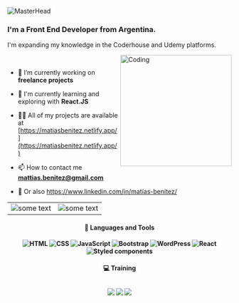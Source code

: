 ![MasterHead](https://i.postimg.cc/yYwxtCS9/banner-github.gif)

<h3 align="left">I'm a Front End Developer from Argentina.</h3>
<p align="left">I'm expanding my knowledge in the Coderhouse and Udemy platforms.</p>

<img align="right" alt="Coding" width="250" src="https://i.postimg.cc/YCVLzmt6/Code.gif">
<br/>

- 💼 I’m currently working on **freelance projects**

- 🔭 I'm currently learning and exploring with **React.JS**

- 👨‍💻 All of my projects are available at [https://matiasbenitez.netlify.app/](https://matiasbenitez.netlify.app/)

- 📫 How to contact me **mattias.benitez@gmail.com**
  
- 🧰 Or also https://www.linkedin.com/in/matías-benitez/


<table align="center">
    <tr>              
        <td><img src="https://github-readme-stats.vercel.app/api?username=matias-benitez&show_icons=true&theme=slateorange" alt="some text"></td>
        <td><img src="https://github-readme-stats.vercel.app/api/top-langs?username=matias-benitez&show_icons=true&locale=en&layout=compact&theme=slateorange" alt="some text"></td>
    </tr>
</table>

<h4 align="center">🚀 Languages and Tools
<h4 align="center">

![HTML](https://img.shields.io/badge/-HTML-%23E44D27?style=flat-square&logo=html5&logoColor=ffffff)
![CSS](https://img.shields.io/badge/-CSS-%231572B6?style=flat-square&logo=css3)
![JavaScript](https://img.shields.io/badge/-JavaScript-%23323330?style=flat-square&logo=javascript&logoColor=000000&color=%23f0db4f)
![Bootstrap](https://img.shields.io/badge/-BootStrap-%23563d7c?style=flat-square&logo=bootstrap&logoColor=%23ffffff)
![WordPress](https://img.shields.io/badge/-Tailwindcss-%2300749C?style=flat-square&logo=tailwindcss&logoColor=%23ffffff)
![React](https://img.shields.io/badge/-React-%23323232?style=flat-square&logo=react)
![Styled components](https://img.shields.io/badge/-Figma-%23db7092?style=flat-square&logo=figma&logoColor=%23ffffff)

<h4 align="center">💻 Training
<br>
<br>

[<img src="https://img.shields.io/badge/-Car_Search_Simulator-%23323232?style=flat-square"/>](https://car-search-simulator.netlify.app/) [<img src="https://img.shields.io/badge/-Mail_Simulator-%23E44D27?style=flat-square"/>](https://mail-simulator.netlify.app/) [<img src="https://img.shields.io/badge/-Ecommerce_Damp-%235a01d0?style=flat-square"/>](https://damp-tshirts.netlify.app/)





